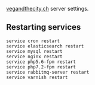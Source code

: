 [vegandthecity.ch](https://vegandthecity.ch) server settings.

## Restarting services
```posh  
service cron restart  
service elasticsearch restart
service mysql restart
service nginx restart
service php5.6-fpm restart                
service php7.2-fpm restart
service rabbitmq-server restart  
service varnish restart
```